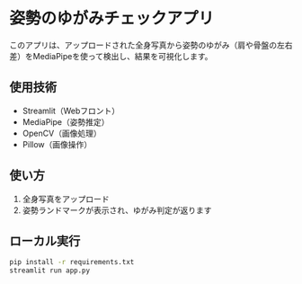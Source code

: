# 姿勢のゆがみチェックアプリ

このアプリは、アップロードされた全身写真から姿勢のゆがみ（肩や骨盤の左右差）をMediaPipeを使って検出し、結果を可視化します。

## 使用技術

- Streamlit（Webフロント）
- MediaPipe（姿勢推定）
- OpenCV（画像処理）
- Pillow（画像操作）

## 使い方

1. 全身写真をアップロード
2. 姿勢ランドマークが表示され、ゆがみ判定が返ります

## ローカル実行

```bash
pip install -r requirements.txt
streamlit run app.py
